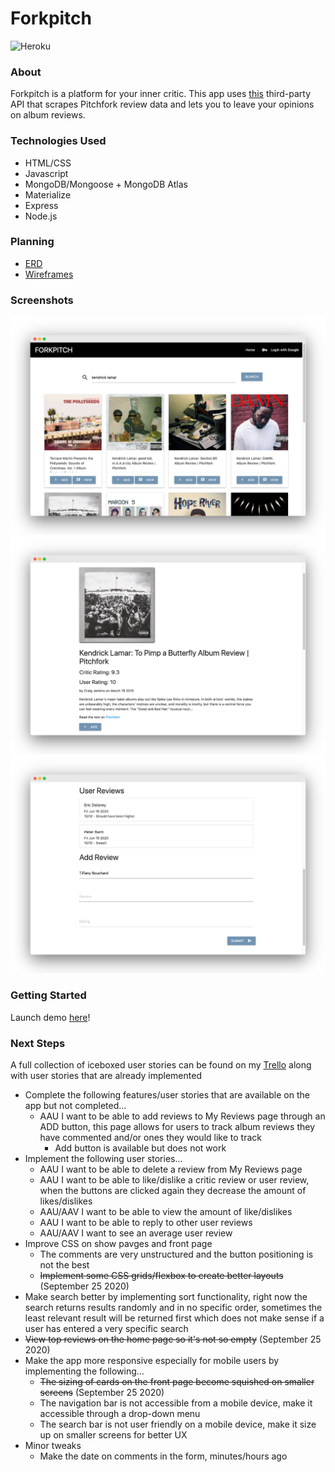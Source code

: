 # Forkpitch
![Heroku](https://heroku-badges.herokuapp.com/?app=heroku-badges)

### About
Forkpitch is a platform for your inner critic. This app uses [this](https://github.com/omardelarosa/pitchfork-npm) third-party API that scrapes Pitchfork review data and lets you to leave your opinions on album reviews.

### Technologies Used
- HTML/CSS
- Javascript 
- MongoDB/Mongoose + MongoDB Atlas
- Materialize 
- Express
- Node.js 

### Planning 
- [ERD](https://app.lucidchart.com/invitations/accept/5fe59195-d0dc-4c47-ad9e-7113447107e2)
- [Wireframes](https://app.lucidchart.com/invitations/accept/25437d16-60c9-4020-8c07-5bdbb8fc879a)

### Screenshots
<img src="/imgs/onescreenshot.png"/>
<img src="/imgs/twoscreenshot.png"/>
<img src="/imgs/threescreenshot.png"/>


### Getting Started 
Launch demo [here](https://forkpitch.herokuapp.com)!

### Next Steps 
A full collection of iceboxed user stories can be found on my [Trello](https://trello.com/b/lpGplWHP/sei-project-2) along with user stories that are already implemented
- Complete the following features/user stories that are available on the app but not completed...
    - AAU I want to be able to add reviews to My Reviews page through an ADD button, this page allows for users to track album reviews they have commented and/or ones they would like to track
        - Add button is available but does not work
- Implement the following user stories...
    - AAU I want to be able to delete a review from My Reviews page
    - AAU I want to be able to like/dislike a critic review or user review, when the buttons are clicked again they decrease the amount of likes/dislikes
    - AAU/AAV I want to be able to view the amount of like/dislikes 
    - AAU I want to be able to reply to other user reviews
    - AAU/AAV I want to see an average user review 
- Improve CSS on show pavges and front page
    - The comments are very unstructured and the button positioning is not the best
    - ~~Implement some CSS grids/flexbox to create better layouts~~ (September 25 2020)
- Make search better by implementing sort functionality, right now the search returns results randomly and in no specific order, sometimes the least relevant result will be returned first which does not make sense if a user has entered a very specific search
- ~~View top reviews on the home page so it's not so empty~~ (September 25 2020)
- Make the app more responsive especially for mobile users by implementing the following...
    - ~~The sizing of cards on the front page become squished on smaller screens~~ (September 25 2020)
    - The navigation bar is not accessible from a mobile device, make it accessible through a drop-down menu
    - The search bar is not user friendly on a mobile device, make it size up on smaller screens for better UX
- Minor tweaks
    - Make the date on comments in the form, minutes/hours ago
